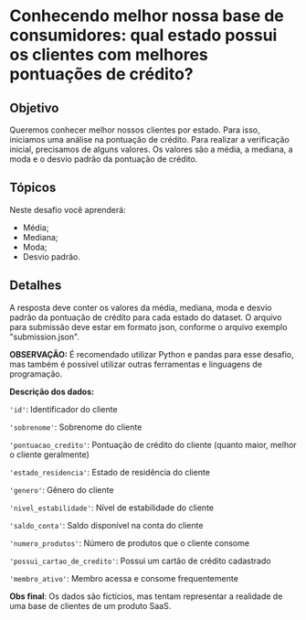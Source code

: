 # Conhecendo melhor nossa base de consumidores: qual estado possui os clientes com melhores pontuações de crédito?

## Objetivo

Queremos conhecer melhor nossos clientes por estado. Para isso, iniciamos uma análise na pontuação de crédito. 
Para realizar a verificação inicial, precisamos de alguns valores.
Os valores são a média, a mediana, a moda e o desvio padrão da pontuação de crédito.

## Tópicos

Neste desafio você aprenderá:

- Média;
- Mediana;
- Moda;
- Desvio padrão.

## Detalhes

A resposta deve conter os valores da média, mediana, moda e desvio padrão da pontuação de crédito para cada estado do dataset.
O arquivo para submissão deve estar em formato json, conforme o arquivo exemplo "submission.json".

**OBSERVAÇÃO:**  É recomendado utilizar Python e pandas para esse desafio, mas também é possível utilizar outras ferramentas e linguagens de programação.

**Descrição dos dados:**

`'id'`: Identificador do cliente

`'sobrenome'`: Sobrenome do cliente

`'pontuacao_credito'`: Pontuação de crédito do cliente (quanto maior, melhor o cliente geralmente)

`'estado_residencia'`: Estado de residência do cliente

`'genero'`: Gênero do cliente

`'nivel_estabilidade'`: Nível de estabilidade do cliente

`'saldo_conta'`: Saldo disponível na conta do cliente

`'numero_produtos'`: Número de produtos que o cliente consome

`'possui_cartao_de_credito'`: Possui um cartão de crédito cadastrado

`'membro_ativo'`: Membro acessa e consome frequentemente

**Obs final**: Os dados são fictícios, mas tentam representar a realidade de uma base de clientes de um produto SaaS. 





